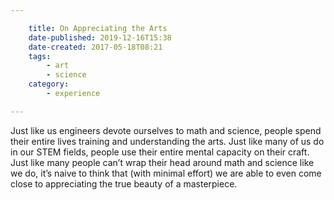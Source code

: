 ```yaml
---

    title: On Appreciating the Arts
    date-published: 2019-12-16T15:38
    date-created: 2017-05-18T08:21
    tags:
        - art
        - science
    category:
        - experience

---
```


Just like us engineers devote ourselves to math and science, people spend their entire lives training and understanding the arts. Just like many of us do in our STEM fields, people use their entire mental capacity on their craft. Just like many people can’t wrap their head around math and science like we do, it’s naive to think that (with minimal effort) we are able to even come close to appreciating the true beauty of a masterpiece.